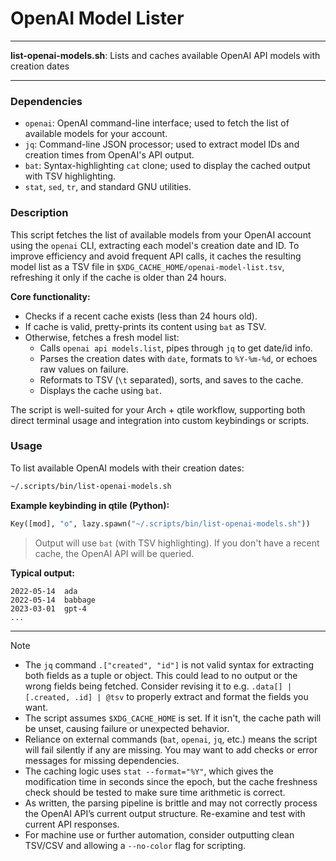 # OpenAI Model Lister

---

**list-openai-models.sh**: Lists and caches available OpenAI API models with creation dates

---

### Dependencies

- `openai`: OpenAI command-line interface; used to fetch the list of available models for your account.
- `jq`: Command-line JSON processor; used to extract model IDs and creation times from OpenAI's API output.
- `bat`: Syntax-highlighting `cat` clone; used to display the cached output with TSV highlighting.
- `stat`, `sed`, `tr`, and standard GNU utilities.

### Description

This script fetches the list of available models from your OpenAI account using the `openai` CLI, extracting each model's creation date and ID. To improve efficiency and avoid frequent API calls, it caches the resulting model list as a TSV file in `$XDG_CACHE_HOME/openai-model-list.tsv`, refreshing it only if the cache is older than 24 hours.

**Core functionality:**

- Checks if a recent cache exists (less than 24 hours old).  
- If cache is valid, pretty-prints its content using `bat` as TSV.
- Otherwise, fetches a fresh model list:
    - Calls `openai api models.list`, pipes through `jq` to get date/id info.
    - Parses the creation dates with `date`, formats to `%Y-%m-%d`, or echoes raw values on failure.
    - Reformats to TSV (`\t` separated), sorts, and saves to the cache.
    - Displays the cache using `bat`.

The script is well-suited for your Arch + qtile workflow, supporting both direct terminal usage and integration into custom keybindings or scripts.

### Usage

To list available OpenAI models with their creation dates:

```sh
~/.scripts/bin/list-openai-models.sh
```

**Example keybinding in qtile (Python):**
```python
Key([mod], "o", lazy.spawn("~/.scripts/bin/list-openai-models.sh"))
```
> Output will use `bat` (with TSV highlighting). If you don't have a recent cache, the OpenAI API will be queried.

**Typical output:**
```
2022-05-14	ada
2022-05-14	babbage
2023-03-01	gpt-4
...
```

---

> [!NOTE]
> - The `jq` command `.["created", "id"]` is not valid syntax for extracting both fields as a tuple or object. This could lead to no output or the wrong fields being fetched. Consider revising it to e.g. `.data[] | [.created, .id] | @tsv` to properly extract and format the fields you want.
> - The script assumes `$XDG_CACHE_HOME` is set. If it isn't, the cache path will be unset, causing failure or unexpected behavior.
> - Reliance on external commands (`bat`, `openai`, `jq`, etc.) means the script will fail silently if any are missing. You may want to add checks or error messages for missing dependencies.
> - The caching logic uses `stat --format="%Y"`, which gives the modification time in seconds since the epoch, but the cache freshness check should be tested to make sure time arithmetic is correct.  
> - As written, the parsing pipeline is brittle and may not correctly process the OpenAI API’s current output structure. Re-examine and test with current API responses.  
> - For machine use or further automation, consider outputting clean TSV/CSV and allowing a `--no-color` flag for scripting.